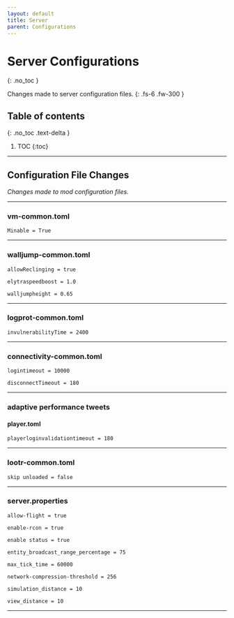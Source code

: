 ```yaml
---
layout: default
title: Server
parent: Configurations
---
```


# Server Configurations
{: .no_toc }

Changes made to server configuration files.
{: .fs-6 .fw-300 }

## Table of contents
{: .no_toc .text-delta }

1. TOC
{:toc}

---

## Configuration File Changes
*Changes made to mod configuration files.*

---

### vm-common.toml

`Minable = True`

---

### walljump-common.toml

`allowReclinging = true`

`elytraspeedboost = 1.0`

`walljumpheight = 0.65`

---

### logprot-common.toml

`invulnerabilityTime = 2400`

---

### connectivity-common.toml

`logintimeout = 10000`

`disconnectTimeout = 180`

---

### adaptive performance tweets

#### player.toml

`playerloginvalidationtimeout = 180`

---

### lootr-common.toml

`skip unloaded = false`

---

### server.properties

`allow-flight = true`

`enable-rcon = true`

`enable status = true`

`entity_broadcast_range_percentage = 75`

`max_tick_time = 60000`

`network-compression-threshold = 256`

`simulation_distance = 10`

`view_distance = 10`

---
